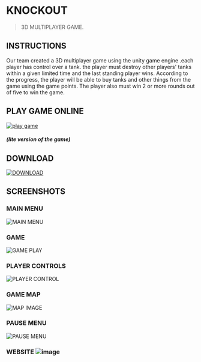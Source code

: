 # KNOCKOUT
> 3D MULTIPLAYER GAME.

## INSTRUCTIONS
Our team created a 3D multiplayer game using the unity game engine .each player has control over a tank. the player must destroy other players' tanks within a given limited time and the last standing player wins. According to the progress, the player will be able to buy tanks and other things from the game using the game points. The player also must win 2 or more rounds out of five to win the game.

## PLAY GAME ONLINE
<a href="[https://messenger-1012.github.io/theknockout/](https://imessenger98.github.io/theknockout/)" target="_blank"  >  <img src="https://img.shields.io/badge/-PLAY%20GAME-green"  alt="play game" /> </a>
##### (lite version of the game)

## DOWNLOAD
<a href="https://drive.google.com/drive/folders/1w_jq8nnCzEF0KMNDNSDrCMT3gTm6tIXm?usp=sharing" target="_blank"  >  <img src="https://img.shields.io/badge/-DOWNLOAD%20GAME-red"  alt="DOWNLOAD" /> </a>

## SCREENSHOTS

### MAIN MENU
![MAIN MENU](https://github.com/messenger-1012/the-knockout/blob/main/game%20menu.png)

### GAME 
![GAME PLAY](https://github.com/messenger-1012/the-knockout/blob/main/game.png)


### PLAYER CONTROLS
![PLAYER CONTROL](https://github.com/messenger-1012/the-knockout/blob/main/instructions.png)

### GAME MAP
![MAP IMAGE](https://github.com/messenger-1012/the-knockout/blob/main/map.png)

### PAUSE MENU
![PAUSE MENU](https://github.com/messenger-1012/the-knockout/blob/main/pause%20menu.png)

### WEBSITE ![image](https://github.com/imessenger98/the-knockout/assets/27795050/d8e87f45-b7b7-4d81-aa46-51410d351eb1)






